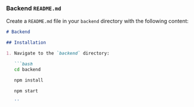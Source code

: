 
### Backend `README.md`

Create a `README.md` file in your `backend` directory with the following content:

```markdown
# Backend

## Installation

1. Navigate to the `backend` directory:

   ```bash
   cd backend

   npm install

   npm start

   ''
